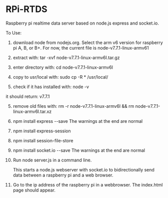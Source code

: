 # RPi-RTDS
Raspberry pi realtime data server based on node.js express and socket.io.

To Use:
1. download node from nodejs.org. Select the arm v6 version for raspberry pi A, B, or B+. For now, the current file  is node-v7.7.1-linux-armv61

2. extract with: tar -xvf node-v7.7.1-linux-armv6l.tar.gz 

3. enter directory with: cd node-v7.7.1-linux-armv6l

4. copy to usr/local with: sudo cp -R * /usr/local/

5. check if it has installed with: node -v

  it should return: v7.7.1

5. remove old files with: rm -r node-v7.7.1-linux-armv6l && rm node-v7.7.1-linux-armv6l.tar.xz

6. npm install express --save
  The warnings at the end are normal
  
7. npm install express-session

8. npm install session-file-store

7. npm install socket.io --save
  The warnings at the end are normal

3. Run node server.js in a command line. 

   This starts a node.js webserver with socket.io to bidirectionally send data between a raspberry pi and a web browser.

4. Go to the ip address of the raspberry pi in a webbrowser. The index.html page should appear.
